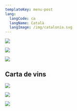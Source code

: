 ```yaml
---
templateKey: menu-post
lang:
  langCode: ca
  langName: Català
  langImage: /img/catalonia.svg
---
```

![](/img/carta-benvinguda.png)

![](/img/carta-ca-es.png)

![](/img/carta-postres.png)

## Carta de vins

![](/img/carta-vins-2020-provisional-1.png)

![](/img/carta-vins-2020-provisional-2.png)

![](/img/carta-vins-2020-provisional-3.png)